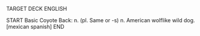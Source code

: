 TARGET DECK
ENGLISH

START
Basic
Coyote
Back: n. (pl. Same or -s) n. American wolflike wild dog. [mexican spanish]
END
